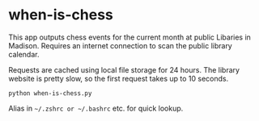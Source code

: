 # when-is-chess

This app outputs chess events for the current month at public Libaries in Madison.
Requires an internet connection to scan the public library calendar.

Requests are cached using local file storage for 24 hours. The library website is pretty slow, so the first request takes up to 10 seconds.

`python when-is-chess.py`

Alias in `~/.zshrc or ~/.bashrc` etc. for quick lookup.




